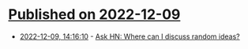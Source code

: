 # [Published on 2022-12-09](index.md)

* [2022-12-09, 14:16:10](https://news.ycombinator.com/item?id=33921404) - [Ask HN: Where can I discuss random ideas?](https://news.ycombinator.com/item?id=33921404)

